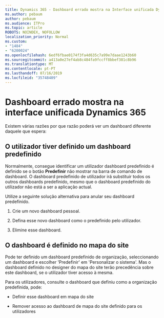 ```yaml
---
title: Dynamics 365 - Dashboard errado mostra na Interface unificada Dynamics 365
ms.author: pebaum
author: pebaum
ms.audience: ITPro
ms.topic: article
ROBOTS: NOINDEX, NOFOLLOW
localization_priority: Normal
ms.custom:
- "1484"
- "6200024"
ms.openlocfilehash: 6edf6fbae0174f3fa4d635c7a99e7daae1243b60
ms.sourcegitcommit: a413a0e27ef4ab8c484fa9fccff8bbef381c8b96
ms.translationtype: MT
ms.contentlocale: pt-PT
ms.lasthandoff: 07/16/2019
ms.locfileid: "35748409"
---
```

# <a name="wrong-dashboard-shows-in-dynamics-365-unified-interface"></a>Dashboard errado mostra na interface unificada Dynamics 365

Existem várias razões por que razão poderá ver um dashboard diferente daquele que espera:

## <a name="the-user-has-set-a-user-default-dashboard"></a>O utilizador tiver definido um dashboard predefinido 

Normalmente, consegue identificar um utilizador dashboard predefinido é definido se o botão **Predefinir** não mostrar na barra de comando de dashboard. O dashboard predefinido de utilizador irá substituir todos os outros dashboards predefinido, mesmo que o dashboard predefinido do utilizador não está a ser a aplicação actual.

Utilize a seguinte solução alternativa para anular seu dashboard predefinido.

1. Crie um novo dashboard pessoal.

2. Defina esse novo dashboard como o predefinido pelo utilizador.

3. Elimine esse dashboard.

## <a name="the-dashboard-is-set-in-the-sitemap"></a>O dashboard é definido no mapa do site

Pode ter definido um dashboard predefinido de organização, seleccionando um dashboard e escolher 'Predefinir' em 'Personalizar o sistema'. Mas o dashboard definido no designer do mapa do site terão precedência sobre este dashboard, se o utilizador tiver acesso à mesma.

Para os utilizadores, consulte o dashboard que definiu como a organização predefinida, pode:

* Definir esse dashboard em mapa do site

* Remover acesso ao dashboard de mapa do site definido para os utilizadores
